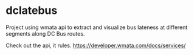# dclatebus

Project using wmata api to extract and visualize bus lateness at different segments along DC Bus routes.

Check out the api, it rules. 
https://developer.wmata.com/docs/services/